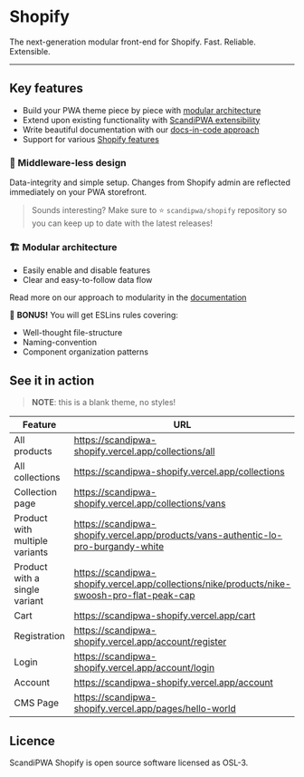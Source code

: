 # Shopify

The next-generation modular front-end for Shopify. Fast. Reliable. Extensible.

---
## Key features

- Build your PWA theme piece by piece with [modular architecture](https://scandipwa.gitbook.io/shopify/architecture/modularity)
- Extend upon existing functionality with [ScandiPWA extensibility](https://scandipwa.gitbook.io/shopify/architecture/extensibility)
- Write beautiful documentation with our [docs-in-code approach](https://scandipwa.gitbook.io/shopify/architecture/documentation)
- Support for various [Shopify features](https://scandipwa.gitbook.io/shopify/supported-feature)

### :vertical_traffic_light: Middleware-less design

Data-integrity and simple setup. Changes from Shopify admin are reflected immediately on your PWA storefront.

> Sounds interesting? Make sure to
:star: `scandipwa/shopify` repository so you can keep up to date with the latest releases!

### :building_construction: Modular architecture

- Easily enable and disable features
- Clear and easy-to-follow data flow

Read more on our approach to modularity in the [documentation](https://scandipwa.gitbook.io/shopify/architecture/modularity)

:gift: **BONUS!** You will get ESLins rules covering:

- Well-thought file-structure
- Naming-convention
- Component organization patterns

## See it in action

> **NOTE**: this is a blank theme, no styles!

| Feature | URL |
|-|-|
| All products | https://scandipwa-shopify.vercel.app/collections/all |
| All collections | https://scandipwa-shopify.vercel.app/collections |
| Collection page | https://scandipwa-shopify.vercel.app/collections/vans |
| Product with multiple variants | https://scandipwa-shopify.vercel.app/products/vans-authentic-lo-pro-burgandy-white |
| Product with a single variant | https://scandipwa-shopify.vercel.app/collections/nike/products/nike-swoosh-pro-flat-peak-cap |
| Cart | https://scandipwa-shopify.vercel.app/cart |
| Registration | https://scandipwa-shopify.vercel.app/account/register |
| Login | https://scandipwa-shopify.vercel.app/account/login |
| Account | https://scandipwa-shopify.vercel.app/account |
| CMS Page | https://scandipwa-shopify.vercel.app/pages/hello-world |

## Licence

ScandiPWA Shopify is open source software licensed as OSL-3.

